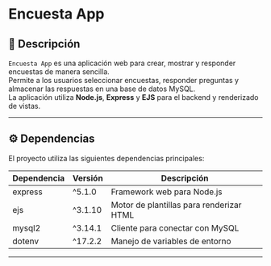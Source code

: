 # Encuesta App

## 📌 Descripción
`Encuesta App` es una aplicación web para crear, mostrar y responder encuestas de manera sencilla.  
Permite a los usuarios seleccionar encuestas, responder preguntas y almacenar las respuestas en una base de datos MySQL.  
La aplicación utiliza **Node.js**, **Express** y **EJS** para el backend y renderizado de vistas.

---

## ⚙️ Dependencias
El proyecto utiliza las siguientes dependencias principales:

| Dependencia | Versión | Descripción |
|------------|---------|-------------|
| express    | ^5.1.0  | Framework web para Node.js |
| ejs        | ^3.1.10 | Motor de plantillas para renderizar HTML |
| mysql2     | ^3.14.1 | Cliente para conectar con MySQL |
| dotenv     | ^17.2.2 | Manejo de variables de entorno |

---
